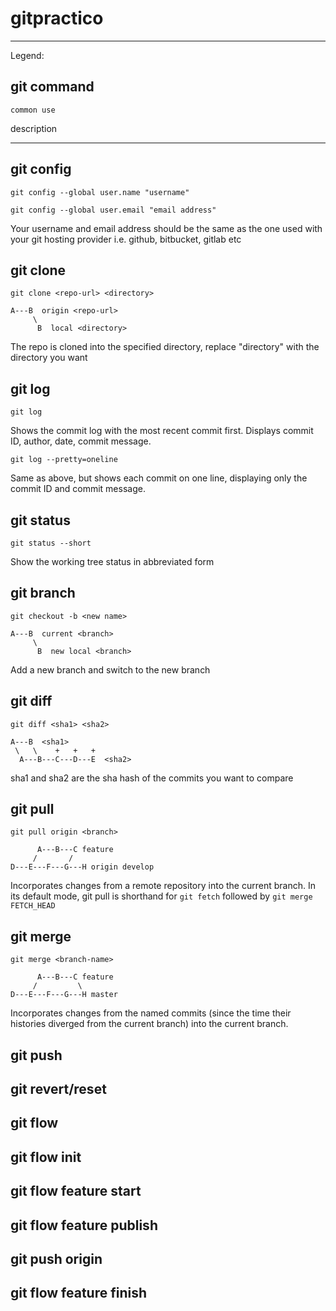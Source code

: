 # gitpractico

---
Legend:
## git command

`common use`

description

---

## git config

`git config --global user.name "username"`

`git config --global user.email "email address"`

Your username and email address should be the same as the one used with your git hosting provider i.e. github, bitbucket, gitlab etc

## git clone

`git clone <repo-url> <directory>`

```
A---B  origin <repo-url>
     \
      B  local <directory>
```

The repo is cloned into the specified directory, replace "directory" with the directory you want

## git log
`git log`

Shows the commit log with the most recent commit first. Displays commit ID, author, date, commit message.

`git log --pretty=oneline`

Same as above, but shows each commit on one line, displaying only the commit ID and commit message. 

## git status

`git status --short`

Show the working tree status in abbreviated form

## git branch

`git checkout -b <new name>`

```
A---B  current <branch>
     \
      B  new local <branch>
```

Add a new branch and switch to the new branch

## git diff

`git diff <sha1> <sha2>`

```
A---B  <sha1>
 \   \    +   +   +
  A---B---C---D---E  <sha2>
```

sha1 and sha2 are the sha hash of the commits you want to compare

## git pull

`git pull origin <branch>`

```
      A---B---C feature
     /       /
D---E---F---G---H origin develop
```

Incorporates changes from a remote repository into the current branch. In its default mode, git pull is shorthand for `git fetch` followed by `git merge FETCH_HEAD`

## git merge

`git merge <branch-name>`

```
      A---B---C feature
     /         \
D---E---F---G---H master
```

Incorporates changes from the named commits (since the time their histories diverged from the current branch) into the current branch.

## git push


## git revert/reset


## git flow


## git flow init


## git flow feature start


## git flow feature publish


## git push origin <feature>


## git flow feature finish
